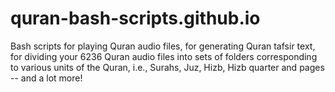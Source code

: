 # quran-bash-scripts.github.io
Bash scripts for playing Quran audio files, for generating Quran tafsir text, for dividing your 6236 Quran audio files into sets of folders corresponding to various units of the Quran, i.e., Surahs, Juz, Hizb, Hizb quarter and pages -- and a lot more!
